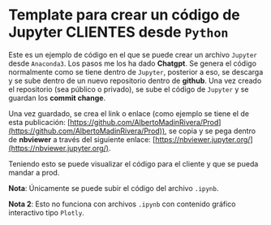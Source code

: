 # Template para crear un código de Jupyter CLIENTES desde `Python`

Este es un ejemplo de código en el que se puede crear un archivo `Jupyter` desde `Anaconda3`.
Los pasos me los ha dado **Chatgpt**. Se genera el código normalmente como se tiene dentro de `Jupyter`, posterior a eso, se descarga y se sube dentro de un nuevo repositorio dentro de **github**.
Una vez creado el repositorio (sea público o privado), se sube el código de `Jupyter` y se guardan los **commit change**.

Una vez guardado, se crea el link o enlace (como ejemplo se tiene el de esta publicación: [https://github.com/AlbertoMadinRivera/Prod](https://github.com/AlbertoMadinRivera/Prod)), se copia y se pega dentro de **nbviewer** a través del siguiente enlace: [https://nbviewer.jupyter.org/](https://nbviewer.jupyter.org/).

Teniendo esto se puede visualizar el código para el cliente y que se pueda mandar a prod.

**Nota**: Únicamente se puede subir el código del archivo `.ipynb`.

**Nota 2**: Esto no funciona con archivos `.ipynb` con contenido gráfico interactivo tipo `Plotly`.
